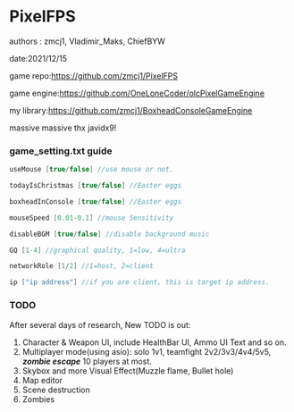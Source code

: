 # PixelFPS

authors : zmcj1, Vladimir_Maks, ChiefBYW

date:2021/12/15

game repo:https://github.com/zmcj1/PixelFPS

game engine:https://github.com/OneLoneCoder/olcPixelGameEngine

my library:https://github.com/zmcj1/BoxheadConsoleGameEngine

massive massive thx javidx9!

### game_setting.txt guide
```cpp
useMouse [true/false] //use mouse or not.

todayIsChristmas [true/false] //Easter eggs

boxheadInConsole [true/false] //Easter eggs

mouseSpeed [0.01-0.1] //mouse Sensitivity

disableBGM [true/false] //disable background music

GQ [1-4] //graphical quality, 1=low, 4=ultra

networkRole [1/2] //1=host, 2=client

ip ["ip address"] //if you are client, this is target ip address.
```
### TODO

After several days of research, New TODO is out:

1. Character & Weapon UI, include HealthBar UI, Ammo UI Text and so on.
1. Multiplayer mode(using asio): solo 1v1, teamfight 2v2/3v3/4v4/5v5, ***zombie escape*** 10 players at most.
1. Skybox and more Visual Effect(Muzzle flame, Bullet hole)
1. Map editor
1. Scene destruction
1. Zombies
